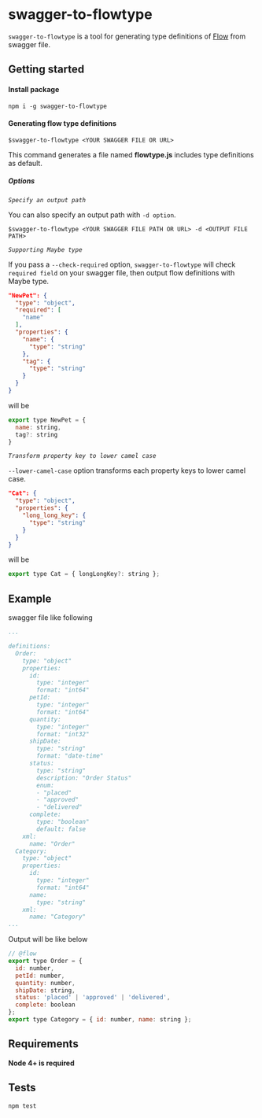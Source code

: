 # swagger-to-flowtype

`swagger-to-flowtype` is a tool for generating type definitions of [Flow](https://flow.org/) from swagger file.

## Getting started

#### Install package

`npm i -g swagger-to-flowtype`

#### Generating flow type definitions

`$swagger-to-flowtype <YOUR SWAGGER FILE OR URL>`

This command generates a file named **flowtype.js** includes type definitions as default.  

##### Options

*`Specify an output path`*

You can also specify an output path with `-d option`.

`$swagger-to-flowtype <YOUR SWAGGER FILE PATH OR URL> -d <OUTPUT FILE PATH>` 

*`Supporting Maybe type`*

If you pass a `--check-required` option, `swagger-to-flowtype` will check `required field` on your swagger file, then output flow definitions with Maybe type.

```json
"NewPet": {
  "type": "object",
  "required": [
    "name"
  ],
  "properties": {
    "name": {
      "type": "string"
    },
    "tag": {
      "type": "string"
    }
  }
}
```

will be

```js
export type NewPet = {
  name: string,
  tag?: string
}
```

*`Transform property key to lower camel case`*

`--lower-camel-case` option transforms each property keys to lower camel case.

```json
"Cat": {
  "type": "object",
  "properties": {
    "long_long_key": {
      "type": "string"
    }
  }
}
```

will be

```js
export type Cat = { longLongKey?: string };
```

## Example

swagger file like following 

```yaml
...

definitions:
  Order:
    type: "object"
    properties:
      id:
        type: "integer"
        format: "int64"
      petId:
        type: "integer"
        format: "int64"
      quantity:
        type: "integer"
        format: "int32"
      shipDate:
        type: "string"
        format: "date-time"
      status:
        type: "string"
        description: "Order Status"
        enum:
        - "placed"
        - "approved"
        - "delivered"
      complete:
        type: "boolean"
        default: false
    xml:
      name: "Order"
  Category:
    type: "object"
    properties:
      id:
        type: "integer"
        format: "int64"
      name:
        type: "string"
    xml:
      name: "Category"
...

```

Output will be like below

```js
// @flow
export type Order = {
  id: number,
  petId: number,
  quantity: number,
  shipDate: string,
  status: 'placed' | 'approved' | 'delivered',
  complete: boolean
};
export type Category = { id: number, name: string };

```

## Requirements

**Node 4+ is required**

## Tests

`npm test`

